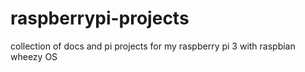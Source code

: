 # raspberrypi-projects

collection of docs and pi projects for my raspberry pi 3 with raspbian wheezy OS